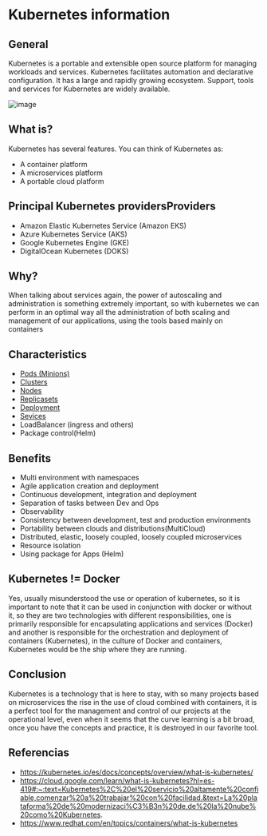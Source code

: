 # Kubernetes information

## General
Kubernetes is a portable and extensible open source platform for managing workloads and services. Kubernetes facilitates automation and declarative configuration. It has a large and rapidly growing ecosystem. Support, tools and services for Kubernetes are widely available.


![image](https://github.com/dimasx010/knowledge/assets/25352560/476f131c-6005-4c00-a7a3-6867b917e4f0)

## What is?
Kubernetes has several features. You can think of Kubernetes as:

- A container platform
- A microservices platform
- A portable cloud platform

## Principal Kubernetes providersProviders
- Amazon Elastic Kubernetes Service (Amazon EKS)
- Azure Kubernetes Service (AKS)
- Google Kubernetes Engine (GKE)
- DigitalOcean Kubernetes (DOKS)

## Why?
When talking about services again, the power of autoscaling and administration is something extremely important, so with kubernetes we can perform in an optimal way all the administration of both scaling and management of our applications, using the tools based mainly on containers

## Characteristics
- [Pods (Minions)](https://github.com/dimasx010/knowledge/blob/main/DevOps/Kubernetes/Characteristics/Pods.md)
- [Clusters](https://github.com/dimasx010/knowledge/blob/main/DevOps/Kubernetes/Characteristics/Clusters.md)
- [Nodes](https://github.com/dimasx010/knowledge/blob/main/DevOps/Kubernetes/Characteristics/Nodes.md)
- [Replicasets](https://github.com/dimasx010/knowledge/blob/main/DevOps/Kubernetes/Characteristics/Replicasets.md)
- [Deployment](https://github.com/dimasx010/knowledge/blob/main/DevOps/Kubernetes/Characteristics/Deployment.md)
- [Sevices](https://github.com/dimasx010/knowledge/blob/main/DevOps/Kubernetes/Characteristics/Services.md)
- LoadBalancer (ingress and others)
- Package control(Helm)

## Benefits
- Multi environment with namespaces
- Agile application creation and deployment
- Continuous development, integration and deployment
- Separation of tasks between Dev and Ops
- Observability 
- Consistency between development, test and production environments
- Portability between clouds and distributions(MultiCloud)
- Distributed, elastic, loosely coupled, loosely coupled microservices
- Resource isolation
- Using package for Apps (Helm)

## Kubernetes != Docker
Yes, usually misunderstood the use or operation of kubernetes, so it is important to note that it can be used in conjunction with docker or without it, so they are two technologies with different responsibilities, one is primarily responsible for encapsulating applications and services (Docker) and another is responsible for the orchestration and deployment of containers (Kubernetes), in the culture of Docker and containers, Kubernetes would be the ship where they are running.

## Conclusion
Kubernetes is a technology that is here to stay, with so many projects based on microservices the rise in the use of cloud combined with containers, it is a perfect tool for the management and control of our projects at the operational level, even when it seems that the curve learning is a bit broad, once you have the concepts and practice, it is destroyed in our favorite tool.

## Referencias
- https://kubernetes.io/es/docs/concepts/overview/what-is-kubernetes/
- https://cloud.google.com/learn/what-is-kubernetes?hl=es-419#:~:text=Kubernetes%2C%20el%20servicio%20altamente%20confiable,comenzar%20a%20trabajar%20con%20facilidad.&text=La%20plataforma%20de%20modernizaci%C3%B3n%20de,de%20la%20nube%20como%20Kubernetes.
- https://www.redhat.com/en/topics/containers/what-is-kubernetes